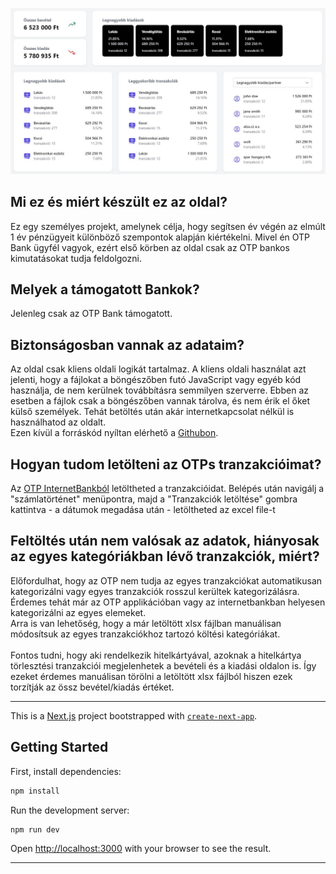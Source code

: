 ![](/public/og-image.jpg?raw=true)

## Mi ez és miért készült ez az oldal?

Ez egy személyes projekt, amelynek célja, hogy segítsen év végén az elmúlt 1 év pénzügyeit különböző szempontok alapján kiértékelni. Mivel én OTP Bank ügyfél vagyok, ezért első körben az oldal csak az OTP bankos kimutatásokat tudja feldolgozni.

## Melyek a támogatott Bankok?

Jelenleg csak az OTP Bank támogatott.

## Biztonságosban vannak az adataim?

Az oldal csak kliens oldali logikát tartalmaz. A kliens oldali használat azt jelenti, hogy a fájlokat a böngészőben futó JavaScript vagy egyéb kód használja,
de nem kerülnek továbbításra semmilyen szerverre. Ebben az esetben a fájlok csak a böngészőben vannak tárolva, és nem érik el őket külső személyek.
Tehát betöltés után akár internetkapcsolat nélkül is használhatod az oldalt.<br> Ezen kívül a forráskód nyíltan elérhető
a <a href="#" target="_blank" rel="noreferrer noopener">Githubon</a>.

## Hogyan tudom letölteni az OTPs tranzakcióimat?

Az <a href="https://internetbank.otpbank.hu/" target="_blank" rel="noreferrer noopener">OTP InternetBankból</a>
letöltheted a tranzakcióidat. Belépés után navigálj a "számlatörténet" menüpontra, majd
a "Tranzakciók letöltése" gombra kattintva - a dátumok megadása után - letöltheted az excel file-t

## Feltöltés után nem valósak az adatok, hiányosak az egyes kategóriákban lévő tranzakciók, miért?

Előfordulhat, hogy az OTP nem tudja az egyes tranzakciókat automatikusan kategorizálni vagy egyes tranzakciók rosszul kerültek kategorizálásra.
Érdemes tehát már az OTP applikációban vagy az internetbankban helyesen kategorizálni az egyes elemeket.<br />
Arra is van lehetőség, hogy a már letöltött xlsx fájlban manuálisan módosítsuk az egyes tranzakciókhoz tartozó költési kategóriákat.<br /> <br />
Fontos tudni, hogy aki rendelkezik hitelkártyával, azoknak a hitelkártya törlesztési tranzakciói megjelenhetek a bevételi és a kiadási oldalon is.
Így ezeket érdemes manuálisan törölni a letöltött xlsx fájlból hiszen ezek torzítják az össz bevétel/kiadás értéket.

---

This is a [Next.js](https://nextjs.org/) project bootstrapped with [`create-next-app`](https://github.com/vercel/next.js/tree/canary/packages/create-next-app).

## Getting Started

First, install dependencies:

```bash
npm install
```

Run the development server:

```bash
npm run dev
```

Open [http://localhost:3000](http://localhost:3000) with your browser to see the result.

---
